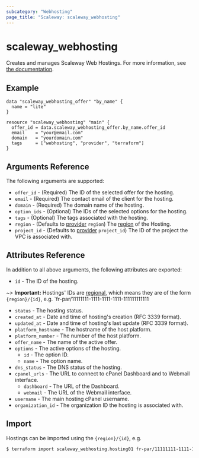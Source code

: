 ```yaml
---
subcategory: "Webhosting"
page_title: "Scaleway: scaleway_webhosting"
---
```


# scaleway_webhosting

Creates and manages Scaleway Web Hostings.
For more information, see [the documentation](https://www.scaleway.com/en/developers/api/webhosting/).

## Example

```hcl
data "scaleway_webhosting_offer" "by_name" {
  name = "lite"
}

resource "scaleway_webhosting" "main" {
  offer_id = data.scaleway_webhosting_offer.by_name.offer_id
  email    = "your@email.com"
  domain   = "yourdomain.com"
  tags     = ["webhosting", "provider", "terraform"]
}
```

## Arguments Reference

The following arguments are supported:

- `offer_id` - (Required) The ID of the selected offer for the hosting.
- `email` - (Required) The contact email of the client for the hosting.
- `domain` - (Required) The domain name of the hosting.
- `option_ids` - (Optional) The IDs of the selected options for the hosting.
- `tags` - (Optional) The tags associated with the hosting.
- `region` - (Defaults to [provider](../index.md#region) `region`) The [region](../guides/regions_and_zones.md#regions) of the Hosting.
- `project_id` - (Defaults to [provider](../index.md#project_id) `project_id`) The ID of the project the VPC is associated with.

## Attributes Reference

In addition to all above arguments, the following attributes are exported:

- `id` - The ID of the hosting.

~> **Important:** Hostings' IDs are [regional](../guides/regions_and_zones.md#resource-ids), which means they are of the form `{region}/{id}`, e.g. `fr-par/11111111-1111-1111-1111-111111111111

- `status` - The hosting status.
- `created_at` - Date and time of hosting's creation (RFC 3339 format).
- `updated_at` - Date and time of hosting's last update (RFC 3339 format).
- `platform_hostname` - The hostname of the host platform.
- `platform_number` - The number of the host platform.
- `offer_name` - The name of the active offer.
- `options` - The active options of the hosting.
    - `id` - The option ID.
    - `name` - The option name.
- `dns_status` - The DNS status of the hosting.
- `cpanel_urls` - The URL to connect to cPanel Dashboard and to Webmail interface.
    - `dashboard` - The URL of the Dashboard.
    - `webmail` - The URL of the Webmail interface.
- `username` - The main hosting cPanel username.
- `organization_id` - The organization ID the hosting is associated with.

## Import

Hostings can be imported using the `{region}/{id}`, e.g.

```bash
$ terraform import scaleway_webhosting.hosting01 fr-par/11111111-1111-1111-1111-111111111111
```